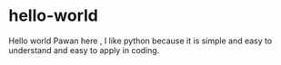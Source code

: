# hello-world
Hello world
 Pawan here , I like python because it is simple and easy to understand
 and easy to apply in coding.
